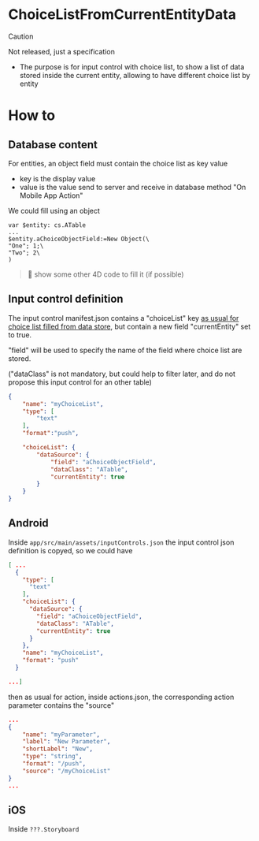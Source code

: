 #  ChoiceListFromCurrentEntityData

> [!CAUTION]
> Not released, just a specification

- The purpose is for input control with choice list, to show a list of data stored inside the current entity, allowing to have different choice list by entity

# How to

## Database content

For entities, an object field must contain the choice list as key value
- key is the display value
- value is the value send to server and receive in database method "On Mobile App Action"

We could fill using an object

```4d
var $entity: cs.ATable
...
$entity.aChoiceObjectField:=New Object(\
"One"; 1;\
"Two"; 2\
)
```

> 🚧 show some other 4D code to fill it (if possible)

## Input control definition

The input control manifest.json contains a "choiceList" key [as usual for choice list filled from data store](https://developer.4d.com/go-mobile/docs/project-definition/actions#dynamic-choice-lists), but contain a  new field "currentEntity" set to true.

"field" will be used to specify the name of the field where choice list are stored. 

("dataClass" is not mandatory, but could help to filter later, and do not propose this input control for an other table)

```json
{
    "name": "myChoiceList",
    "type": [
        "text"
    ],
    "format":"push",

    "choiceList": {
        "dataSource": {
            "field": "aChoiceObjectField",
            "dataClass": "ATable",
            "currentEntity": true
        }
    }
}
```

##  Android

Inside `app/src/main/assets/inputControls.json` the input control json definition is copyed, so we could have

```json
[ ...
  {
    "type": [
      "text"
    ],
    "choiceList": {
      "dataSource": {
        "field": "aChoiceObjectField",
        "dataClass": "ATable",
        "currentEntity": true
      }
    },
    "name": "myChoiceList",
    "format": "push"
  }

...]
```

then as usual for action, inside actions.json, the corresponding action parameter contains the "source"

```json
...
{
    "name": "myParameter",
    "label": "New Parameter",
    "shortLabel": "New",
    "type": "string",
    "format": "/push",
    "source": "/myChoiceList"
}
...
```

##  iOS

Inside `???.Storyboard`

```xml

```

